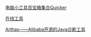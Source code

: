 [电脑小工具百宝箱集合Quicker](https://getquicker.net/)

[在线工具](https://tool.lu/)

[Arthas——Alibaba开源的Java诊断工具](https://arthas.aliyun.com/doc/)
